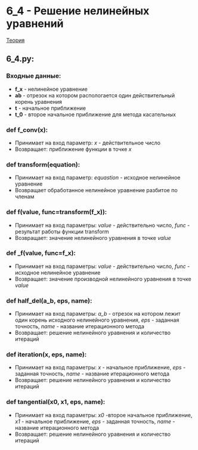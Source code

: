 # 6_4 - Решение нелинейных уравнений
[Teория](https://mathhelpplanet.com/static.php?p=metody-resheniya-nelineynykh-uravneniy)
## 6_4.py:
### Входные данные:
   - **f_x** - нелинейное уравнение
   - **ab** - отрезок на котором распологается один действительный корень уравнения
   - **t** - начальное приближение
   - **t_0** - второе начальное приближение для метода касательных
### def f_conv(x):
   - Принимает на вход параметр: *x* - действительное число
   - Возвращает: приближение функции в точке *x*
### def transform(equation):
   - Принимает на вход параметр: *equastion* - исходное нелинейное уравнение
   - Возвращает обработанное нелинейное уравнение разбитое по членам
### def f(value, func=transform(f_x)):
   - Принимает на вход параметры: *value* - действительно число, *func* - результат работы функции transform
   - Возвращает: значение нелинейного уравнения в точке *value*
### def _f(value, func=f_x):
   - Принимает на вход параметры: *value* - действительно число, *func* - исходное нелинейное уравнение
   - Возвращает: значение производной нелинейного уравнения в точке *value*
### def half_del(a_b, eps, name):
   - Принимает на вход параметры: *a_b* - отрезок на котором лежит один корень исходного нелинейного уравнения, *eps* - заданная точность, *name* - название итерационного метода
   - Возвращает: решение нелинейного уравнения и количество итераций
### def iteration(x, eps, name):   
   - Принимает на вход параметры: *x* - начальное приближение, *eps* - заданная точность, *name* - название итерационного метода
   - Возвращает: решение нелинейного уравнения и количество итераций
### def tangential(x0, x1, eps, name):
   - Принимает на вход параметры: *x0*  -второе начальное приближение, *x1* - начальное приближение, *eps* - заданная точность, *name* - название итерационного метода
   - Возвращает: решение нелинейного уравнения и количество итераций
